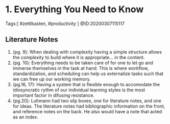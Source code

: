 # 1. Everything You Need to Know

Tags:[ #zettlkasten, #productivity ]
@ID:20200307115117

## Literature Notes
1. (pg. 9): When dealing with complexity having a simple structure allows the complexity to build where it is appropriate… in the content.
2. (pg. 10): Everything needs to be taken care of for one to let go and immerse themselves in the task at hand. This is where workflow, standardization, and scheduling can help us externalize tasks such that we can free up our working memory.
3. (pg.16, 17): Having a system that is flexible enough to accomodate the idiosyncratic rythm of our individual learning styles is the most important factor in difusing resistance.
4. (pg.20): Luhmann had two slip boxes, one for literature notes, and one for ideas. The literature notes had bibliographic information on the front, and reference notes on the back. He also would have a note that acted as an index.